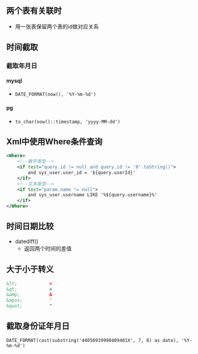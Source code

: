 ## 两个表有关联时

- 用一张表保留两个表的id做对应关系

## 时间截取

### 截取年月日

#### mysql

- `DATE_FORMAT(now(), '%Y-%m-%d')`

#### pg

- `to_char(now()::timestamp, 'yyyy-MM-dd')`

## Xml中使用Where条件查询

```xml
<Where>
    <!--数字类型-->
	<if test="query.id != null and query.id != '0'.toString()">
    	and sys_user.user_id = '${query.userId}'
    </if>
    <!--文本类型-->
    <if test="param.name != null">
        and sys_user.username LIKE '%${query.username}%'
    </if>
</Where>
```

## 时间日期比较

- datediff()
  - 返回两个时间的差值

## 大于小于转义

```xml
&lt;			<
&gt;			>
&amp;			&
&apos;			'
&quot;			"
```

## 截取身份证年月日

`DATE_FORMAT(cast(substring('44050919990409401X', 7, 8) as date), '%Y-%m-%d')`

